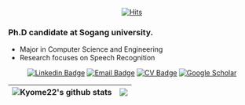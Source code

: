 <div align=center>

  
  
[![Hits](https://hits.seeyoufarm.com/api/count/incr/badge.svg?url=https%3A%2F%2Fgithub.com%2Findra622&count_bg=%2379C83D&title_bg=%23555555&icon=&icon_color=%23E7E7E7&title=hits&edge_flat=false)](https://hits.seeyoufarm.com)

</div>

### Ph.D candidate at Sogang university.
* Major in Computer Science and Engineering
* Research focuses on Speech Recognition


<div align=center>

[![Linkedin Badge](https://img.shields.io/badge/-LinkedIn-blue?style=flat-square&logo=Linkedin&logoColor=white)](https://www.linkedin.com/in/parkhosung/)
[![Email Badge](https://img.shields.io/badge/Gmail-d14836?style=flat-square&logo=Gmail&logoColor=white)](mailto:hosungpark@sogang.ac.kr)
[![CV Badge](https://img.shields.io/badge/-CV-brightgreen?style=flat-square&logo=Github&logoColor=white)](https://indra622.github.io/misc/Hosung_CV.pdf)
[![Google Scholar](https://img.shields.io/badge/-Scholar-blueviolet?style=flat-square&logo=googlescholar&logoColor=white)](https://scholar.google.com/citations?hl=ko&user=C04T12QAAAAJ&view_op=list_works)

</div>

| <img align="center" src="https://github-readme-stats.vercel.app/api?username=indra622&show_icons=true&include_all_commits=true&theme=buefy&hide_border=true" alt="Kyome22's github stats" /> | <img align="center" src="https://github-readme-stats.vercel.app/api/top-langs/?username=indra622&layout=compact&theme=buefy&hide_border=true" /> |
| ----- | ----- |

<!--
**indra622/indra622** is a ✨ _special_ ✨ repository because its `README.md` (this file) appears on your GitHub profile.

Here are some ideas to get you started:

- 🔭 I’m currently working on ...
- 🌱 I’m currently learning ...
- 👯 I’m looking to collaborate on ...
- 🤔 I’m looking for help with ...
- 💬 Ask me about ...
- 📫 How to reach me: ...
- 😄 Pronouns: ...
- ⚡ Fun fact: ...
-->
